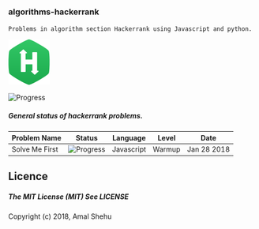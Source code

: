 ### algorithms-hackerrank
```
Problems in algorithm section Hackerrank using Javascript and python.
```

 ![Alt](/logo.svg "Hackerrank")

![Progress](http://progressed.io/bar/68?title=Progress)
##### General status of hackerrank problems.

| Problem Name                        | Status                                    | Language    | Level    |  Date            |
| ----------------------------------- |:-----------------------------------------:| ----------- | :------: |  :-----------:   |
| Solve Me First                      | ![Progress](http://progressed.io/bar/100) | Javascript | Warmup      |Jan 28 2018    |



## Licence
##### The MIT License (MIT) See LICENSE
Copyright (c) 2018, Amal Shehu
